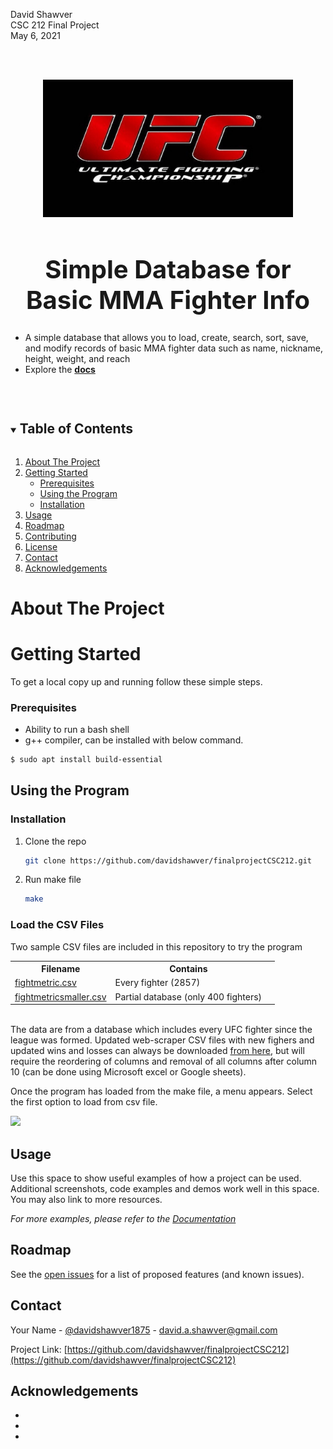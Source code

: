 
<p>David Shawver<br />
CSC 212 Final Project<br />
May 6, 2021<br />
</p>
<br />
<br />

<p align="center"><img src="https://github.com/DavidShawver/finalprojectCSC212/blob/master/assets/UFC.jpg" width="400" height="220" alt="UFC Logo"></p>
<p align="center">
  <a href="https://github.com/davidshawver/finalprojectCSC212">
  </a>
</p>
  <h1 align="center" style="font-size:40px">Simple Database for Basic MMA Fighter Info</h1>

  <p align="left"><ul><li>
    A simple database that allows you to load, create, search, sort, save, and modify records of basic MMA fighter data such as name, nickname, height, weight, and reach
  </li><li>Explore the
  <a align="center" href="https://github.com/davidshawver/finalprojectCSC212/"><strong> docs</strong></a></li></ul>
    <br />
  </p>
</p>



<!-- TABLE OF CONTENTS -->
<details open="open">
  <summary><h2 style="display: inline-block">Table of Contents</h2></summary>
  <ol>
    <li>
      <a href="#about-the-project">About The Project</a>
    </li>
    <li>
      <a href="#getting-started">Getting Started</a>
      <ul>
        <li><a href="#prerequisites">Prerequisites</a></li>
        <li><a href="#Using the Program">Using the Program</a></li>       
        <li><a href="#installation">Installation</a></li>
      </ul>
    </li>
    <li><a href="#usage">Usage</a></li>
    <li><a href="#roadmap">Roadmap</a></li>
    <li><a href="#contributing">Contributing</a></li>
    <li><a href="#license">License</a></li>
    <li><a href="#contact">Contact</a></li>
    <li><a href="#acknowledgements">Acknowledgements</a></li>
  </ol>
</details>



<!-- ABOUT THE PROJECT -->
# About The Project


<!-- GETTING STARTED -->
# Getting Started

To get a local copy up and running follow these simple steps.

### Prerequisites
*  Ability to run a bash shell
*  g++ compiler, can be installed with below command.
  ```sh
  $ sudo apt install build-essential
  ```

## Using the Program

### Installation

1. Clone the repo
   ```sh
   git clone https://github.com/davidshawver/finalprojectCSC212.git
   ```
2. Run make file
   ```sh
   make
   ```
### Load the CSV Files

Two sample CSV files are included in this repository to try the program
<table style="width:100%">
  <tr>
    <th>Filename</th>
    <th>Contains</th>
  </tr>
  <tr>
    <td><a href="https://github.com/DavidShawver/finalprojectCSC212/blob/master/fightmetric.csv">fightmetric.csv</a></td>
    <td>Every fighter (2857)<td>
  </tr>
  <tr>
    <td><a href="https://github.com/DavidShawver/finalproject.CSC212/blob/master/fightmetricsmaller.csv">fightmetricsmaller.csv</a></td>
    <td>Partial database (only 400 fighters)</a>
  </tr>
</table>
<br />
The data are from a database which includes every UFC fighter since the league was formed.  Updated web-scraper CSV files with new fighers and updated wins and losses can always be downloaded <a href="https://www.dropbox.com/s/o88087phvf9veow/fightmetric.csv?dl=0"> from here</a>, but will require the reordering of columns and removal of all columns after column 10 (can be done using Microsoft excel or Google sheets).</p>
<p>Once the program has loaded from the make file, a menu appears.  Select the first option to load from csv file.</p>
<img src="https://github.com/DavidShawver/finalproject.CSC212/blob/master/assets/ss1.png">


<!-- USAGE EXAMPLES -->
## Usage

Use this space to show useful examples of how a project can be used. Additional screenshots, code examples and demos work well in this space. You may also link to more resources.

_For more examples, please refer to the [Documentation](https://example.com)_



<!-- ROADMAP -->
## Roadmap

See the [open issues](https://github.com/davidshawver/finalprojectCSC212/issues) for a list of proposed features (and known issues).


<!-- CONTACT -->
## Contact

Your Name - [@davidshawver1875](https://twitter.com/davidshawver1875) - david.a.shawver@gmail.com

Project Link: [https://github.com/davidshawver/finalprojectCSC212](https://github.com/davidshawver/finalprojectCSC212)



<!-- ACKNOWLEDGEMENTS -->
## Acknowledgements

* []()
* []()
* []()





<!-- MARKDOWN LINKS & IMAGES -->
<!-- https://www.markdownguide.org/basic-syntax/#reference-style-links -->
[contributors-shield]: https://img.shields.io/github/contributors/othneildrew/Best-README-Template.svg?style=flat-square
[contributors-url]: https://github.com/davidshawver/finalprojectCSC212/graphs/contributors
[linkedin-shield]: https://img.shields.io/badge/-LinkedIn-black.svg?style=for-the-badge&logo=linkedin&colorB=555
[linkedin-url]: https://linkedin.com/in/davidshawver

